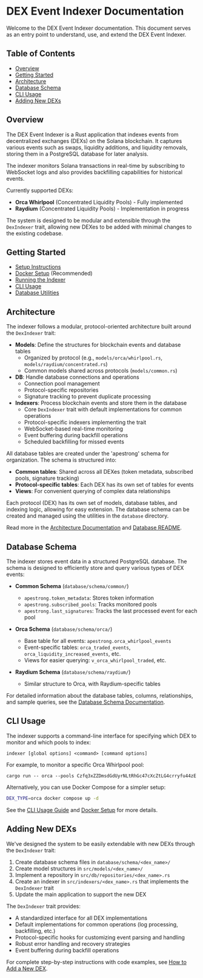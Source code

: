 # DEX Event Indexer Documentation

Welcome to the DEX Event Indexer documentation. This document serves as an entry point to understand, use, and extend the DEX Event Indexer.

## Table of Contents

- [Overview](#overview)
- [Getting Started](#getting-started)
- [Architecture](#architecture)
- [Database Schema](#database-schema)
- [CLI Usage](#cli-usage)
- [Adding New DEXs](#adding-new-dexs)

## Overview

The DEX Event Indexer is a Rust application that indexes events from decentralized exchanges (DEXs) on the Solana blockchain. It captures various events such as swaps, liquidity additions, and liquidity removals, storing them in a PostgreSQL database for later analysis.

The indexer monitors Solana transactions in real-time by subscribing to WebSocket logs and also provides backfilling capabilities for historical events.

Currently supported DEXs:

- **Orca Whirlpool** (Concentrated Liquidity Pools) - Fully implemented
- **Raydium** (Concentrated Liquidity Pools) - Implementation in progress

The system is designed to be modular and extensible through the `DexIndexer` trait, allowing new DEXes to be added with minimal changes to the existing codebase.

## Getting Started

- [Setup Instructions](./setup.md)
- [Docker Setup](./docker-setup.md) (Recommended)
- [Running the Indexer](./running.md)
- [CLI Usage](./cli-usage.md)
- [Database Utilities](../database/README.md)

## Architecture

The indexer follows a modular, protocol-oriented architecture built around the `DexIndexer` trait:

- **Models**: Define the structures for blockchain events and database tables
  - Organized by protocol (e.g., `models/orca/whirlpool.rs`, `models/raydium/concentrated.rs`)
  - Common models shared across protocols (`models/common.rs`)
- **DB**: Handle database connections and operations
  - Connection pool management
  - Protocol-specific repositories
  - Signature tracking to prevent duplicate processing
- **Indexers**: Process blockchain events and store them in the database
  - Core `DexIndexer` trait with default implementations for common operations
  - Protocol-specific indexers implementing the trait
  - WebSocket-based real-time monitoring
  - Event buffering during backfill operations
  - Scheduled backfilling for missed events

All database tables are created under the 'apestrong' schema for organization. The schema is structured into:

- **Common tables**: Shared across all DEXes (token metadata, subscribed pools, signature tracking)
- **Protocol-specific tables**: Each DEX has its own set of tables for events
- **Views**: For convenient querying of complex data relationships

Each protocol (DEX) has its own set of models, database tables, and indexing logic, allowing for easy extension. The database schema can be created and managed using the utilities in the `database` directory.

Read more in the [Architecture Documentation](./architecture.md) and [Database README](../database/README.md).

## Database Schema

The indexer stores event data in a structured PostgreSQL database. The schema is designed to efficiently store and query various types of DEX events:

- **Common Schema** (`database/schema/common/`)

  - `apestrong.token_metadata`: Stores token information
  - `apestrong.subscribed_pools`: Tracks monitored pools
  - `apestrong.last_signatures`: Tracks the last processed event for each pool

- **Orca Schema** (`database/schema/orca/`)

  - Base table for all events: `apestrong.orca_whirlpool_events`
  - Event-specific tables: `orca_traded_events`, `orca_liquidity_increased_events`, etc.
  - Views for easier querying: `v_orca_whirlpool_traded`, etc.

- **Raydium Schema** (`database/schema/raydium/`)
  - Similar structure to Orca, with Raydium-specific tables

For detailed information about the database tables, columns, relationships, and sample queries, see the [Database Schema Documentation](./database-schema.md).

## CLI Usage

The indexer supports a command-line interface for specifying which DEX to monitor and which pools to index:

```
indexer [global options] <command> [command options]
```

For example, to monitor a specific Orca Whirlpool pool:

```
cargo run -- orca --pools Czfq3xZZDmsdGdUyrNLtRhGc47cXcZtLG4crryfu44zE
```

Alternatively, you can use Docker Compose for a simpler setup:

```bash
DEX_TYPE=orca docker compose up -d
```

See the [CLI Usage Guide](./cli-usage.md) and [Docker Setup](./docker-setup.md) for more details.

## Adding New DEXs

We've designed the system to be easily extendable with new DEXs through the `DexIndexer` trait:

1. Create database schema files in `database/schema/<dex_name>/`
2. Create model structures in `src/models/<dex_name>/`
3. Implement a repository in `src/db/repositories/<dex_name>.rs`
4. Create an indexer in `src/indexers/<dex_name>.rs` that implements the `DexIndexer` trait
5. Update the main application to support the new DEX

The `DexIndexer` trait provides:

- A standardized interface for all DEX implementations
- Default implementations for common operations (log processing, backfilling, etc.)
- Protocol-specific hooks for customizing event parsing and handling
- Robust error handling and recovery strategies
- Event buffering during backfill operations

For complete step-by-step instructions with code examples, see [How to Add a New DEX](./add-new-dex.md).
